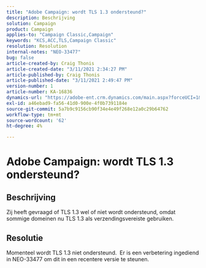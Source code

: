 ```yaml
---
title: "Adobe Campaign: wordt TLS 1.3 ondersteund?"
description: Beschrijving
solution: Campaign
product: Campaign
applies-to: "Campaign Classic,Campaign"
keywords: "KCS,ACC,TLS,Campaign Classic"
resolution: Resolution
internal-notes: "NEO-33477"
bug: false
article-created-by: Craig Thonis
article-created-date: "3/11/2021 2:34:27 PM"
article-published-by: Craig Thonis
article-published-date: "3/11/2021 2:49:47 PM"
version-number: 1
article-number: KA-16836
dynamics-url: "https://adobe-ent.crm.dynamics.com/main.aspx?forceUCI=1&pagetype=entityrecord&etn=knowledgearticle&id=438996dd-7682-eb11-a812-000d3a3b2c6b"
exl-id: a46ebad9-fa56-41d0-900e-4f0b7391184e
source-git-commit: 5a7b9c9156cb90f34e4e49f268e12a0c29b64762
workflow-type: tm+mt
source-wordcount: '62'
ht-degree: 4%

---
```


# Adobe Campaign: wordt TLS 1.3 ondersteund?

## Beschrijving


Zij heeft gevraagd of TLS 1.3 wel of niet wordt ondersteund, omdat sommige domeinen nu TLS 1.3 als verzendingsvereiste gebruiken.


## Resolutie


Momenteel wordt TLS 1.3 niet ondersteund.  Er is een verbetering ingediend in NEO-33477 om dit in een recentere versie te steunen.
